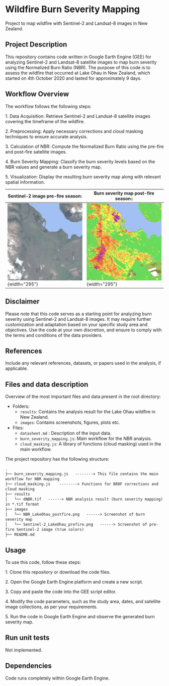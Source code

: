 # Wildfire Burn Severity Mapping

Project to map wildfire with Sentinel-2 and Landsat-8 images in New Zealand.

## Project Description

This repository contains code written in Google Earth Engine (GEE) for analyzing Sentinel-2 and Landsat-8 satellite images to map burn severity using the Normalized Burn Ratio (NBR). The purpose of this code is to assess the wildfire that occurred at Lake Ohau in New Zealand, which started on 4th October 2020 and lasted for approximately 9 days.

## Workflow Overview

The workflow follows the following steps:

1\. Data Acquisition: Retrieve Sentinel-2 and Landsat-8 satellite images covering the timeframe of the wildfire.

2\. Preprocessing: Apply necessary corrections and cloud masking techniques to ensure accurate analysis.

3\. Calculation of NBR: Compute the Normalized Burn Ratio using the pre-fire and post-fire satellite images.

4\. Burn Severity Mapping: Classify the burn severity levels based on the NBR values and generate a burn severity map.

5\. Visualization: Display the resulting burn severity map along with relevant spatial information.

| Sentinel-2 image pre-fire season:                        | Burn severity map post-fire season::               |
|----------------------------------------------------------|----------------------------------------------------|
| ![](images/Sentinel-2_LakeOhau_prefire.png){width="295"} | ![](images/NBR_LakeOhau_postfire.png){width="295"} |

## Disclaimer

Please note that this code serves as a starting point for analyzing burn severity using Sentinel-2 and Landsat-8 images. It may require further customization and adaptation based on your specific study area and objectives. Use the code at your own discretion, and ensure to comply with the terms and conditions of the data providers.

## References

Include any relevant references, datasets, or papers used in the analysis, if applicable.

## Files and data description

Overview of the most important files and data present in the root directory:

-   Folders:
    -   `results`: Contains the analysis result for the Lake Ohau wildfire in New Zealand.
    -   `images`: Contains screenshots, figures, plots etc.
-   Files:
    -   `datasheet.md` : Description of the input data.
    -   `burn_severity_mapping.js`: Main workflow for the NBR analysis.
    -   `cloud_masking.js`: A library of functions (cloud masking) used in the main workflow.

The project repository has the following structure:

    .
    ├── burn_severity_mapping.js   --------> This file contains the main workflow for NBR mapping
    ├── cloud_masking.js    --------> Functions for BRDF corrections and cloud masking 
    ├── results
    │   └── dNBR.tif   ------> NBR analysis result (burn severity mapping) in *.tif format
    ├── images
    │   └── NBR_LakeOhau_postfire.png   ------> Screenshot of burn severity map
    │   └── Sentinel-2_LakeOhau_prefire.png   ------> Screenshot of pre-fire Sentinel-2 image (true colors)
    ├── README.md

## Usage

To use this code, follow these steps:

1\. Clone this repository or download the code files.

2\. Open the Google Earth Engine platform and create a new script.

3\. Copy and paste the code into the GEE script editor.

4\. Modify the code parameters, such as the study area, dates, and satellite image collections, as per your requirements.

5\. Run the code in Google Earth Engine and observe the generated burn severity map.

## **Run unit tests**

Not implemented.

## Dependencies

Code runs completely within Google Earth Engine.

